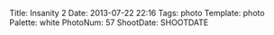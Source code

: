 Title: Insanity 2
Date: 2013-07-22 22:16
Tags: photo
Template: photo
Palette: white
PhotoNum: 57
ShootDate: SHOOTDATE
